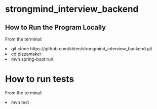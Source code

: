 # strongmind_interview_backend
    
<h2>How to Run the Program Locally</h2>
<p>From the terminal: </p>
<li>git clone https://github.com/khten/strongmind_interview_backend.git </li>
<li>cd pizzamaker</li>
<li>mvn spring-boot:run</i>

<h1>How to run tests</h1>
<p>From the terminal: </p>
<li>mvn test</li>
